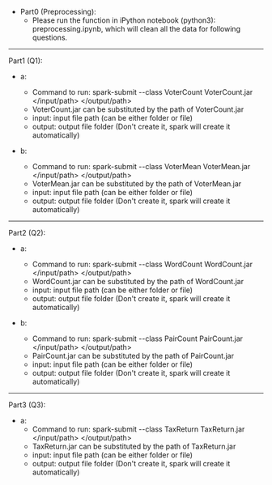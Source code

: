 - Part0 (Preprocessing):
  - Please run the function in iPython notebook (python3): preprocessing.ipynb, which will 
    clean all the data for following questions. 

***********************************************************************************************

Part1 (Q1):

- a: 
  - Command to run: spark-submit --class VoterCount VoterCount.jar </input/path> </output/path>
  - VoterCount.jar can be substituted by the path of VoterCount.jar
  - input: input file path (can be either folder or file) 
  - output: output file folder (Don't create it, spark will create it automatically)

- b: 
  - Command to run: spark-submit --class VoterMean VoterMean.jar </input/path> </output/path>
  - VoterMean.jar can be substituted by the path of VoterMean.jar
  - input: input file path (can be either folder or file) 
  - output: output file folder (Don't create it, spark will create it automatically)

**********************************************************************************************

Part2 (Q2):

- a: 
  - Command to run: spark-submit --class WordCount WordCount.jar </input/path> </output/path>
  - WordCount.jar can be substituted by the path of WordCount.jar
  - input: input file path (can be either folder or file) 
  - output: output file folder (Don't create it, spark will create it automatically)

- b: 
  - Command to run: spark-submit --class PairCount PairCount.jar </input/path> </output/path>
  - PairCount.jar can be substituted by the path of PairCount.jar
  - input: input file path (can be either folder or file) 
  - output: output file folder (Don't create it, spark will create it automatically)

**********************************************************************************************

Part3 (Q3):

- a: 
  - Command to run: spark-submit --class TaxReturn TaxReturn.jar </input/path> </output/path>
  - TaxReturn.jar can be substituted by the path of TaxReturn.jar
  - input: input file path (can be either folder or file) 
  - output: output file folder (Don't create it, spark will create it automatically)